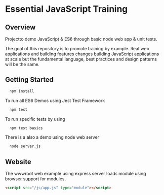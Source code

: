 # Essential JavaScript Training

## Overview

Projectto demo JavaScript & ES6 through basic node web app & unit tests.

The goal of this repository is to promote training by example. Real web applications and building features changes building JavaScript applications at scale but the fundamental language, best practices and design patterns will be the same.

## Getting Started

``` sh
  npm install
```

To run all ES6 Demos using Jest Test Framework

``` sh
  npm test
```

To run specific tests by using

``` sh
  npm test basics
```

There is a also a demo using node web server

``` sh
  node server.js
```

## Website

The wwwroot web example using express server loads module using browser support for modules.

``` html
<script src="/js/app.js" type="module"></script>
```
